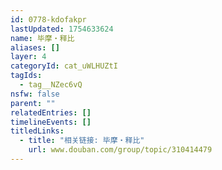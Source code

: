 ```yaml
---
id: 0778-kdofakpr
lastUpdated: 1754633624
name: 毕摩・释比
aliases: []
layer: 4
categoryId: cat_uWLHUZtI
tagIds:
  - tag__NZec6vQ
nsfw: false
parent: ""
relatedEntries: []
timelineEvents: []
titledLinks:
  - title: "相关链接: 毕摩・释比"
    url: www.douban.com/group/topic/310414479
---
```



